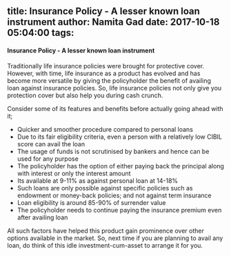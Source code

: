 title: Insurance Policy - A lesser known loan instrument
author: Namita Gad
date: 2017-10-18 05:04:00
tags:
---
#### Insurance Policy - A lesser known loan instrument

Traditionally life insurance policies were brought for protective cover. However, with time, life insurance as a product has evolved and has become more versatile by giving the policyholder the benefit of availing loan against insurance policies. So, life insurance policies not only give you protection cover but also help you during cash crunch.  

Consider some of its features and benefits before actually going ahead with it;

* Quicker and smoother procedure compared to personal loans
* Due to its fair eligibility criteria, even a person with a relatively low CIBIL score can avail the loan
* The usage of funds is not scrutinised by bankers and hence can be used for any purpose
* The policyholder has the option of either paying back the principal along with interest or only the interest amount
* Its available at 9-11% as against personal loan at 14-18%
* Such loans are only possible against specific policies such as endowment or money-back policies; and not against term insurance
* Loan eligibility is around 85-90% of surrender value
* The policyholder needs to continue paying the insurance premium even after availing loan

All such factors have helped this product gain prominence over other options available in the market. So, next time if you are planning to avail any loan, do think of this idle investment-cum-asset to arrange it for you.